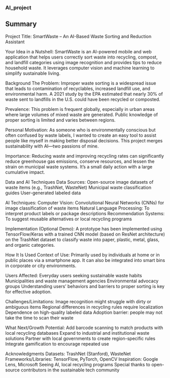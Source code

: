 
### AI_project
## Summary


Project Title: SmartWaste – An AI-Based Waste Sorting and Reduction Assistant

Your Idea in a Nutshell:
SmartWaste is an AI-powered mobile and web application that helps users correctly sort waste into recycling, compost, and landfill categories using image recognition and provides tips to reduce household waste. It leverages computer vision and machine learning to simplify sustainable living.

Background
The Problem:
Improper waste sorting is a widespread issue that leads to contamination of recyclables, increased landfill use, and environmental harm. A 2021 study by the EPA estimated that nearly 30% of waste sent to landfills in the U.S. could have been recycled or composted.

Prevalence:
This problem is frequent globally, especially in urban areas where large volumes of mixed waste are generated. Public knowledge of proper sorting is limited and varies between regions.

Personal Motivation:
As someone who is environmentally conscious but often confused by waste labels, I wanted to create an easy tool to assist people like myself in making better disposal decisions. This project merges sustainability with AI—two passions of mine.

Importance:
Reducing waste and improving recycling rates can significantly reduce greenhouse gas emissions, conserve resources, and lessen the strain on municipal waste systems. It’s a small daily action with a large cumulative impact.

Data and AI Techniques
Data Sources:
Open-source image datasets of waste items (e.g., TrashNet, WasteNet)
Municipal waste classification guides
User-generated labeled data 

AI Techniques:
Computer Vision: Convolutional Neural Networks (CNNs) for image classification of waste items
Natural Language Processing: To interpret product labels or package descriptions
Recommendation Systems: To suggest reusable alternatives or local recycling programs

Implementation (Optional Demo):
A prototype has been implemented using TensorFlow/Keras with a trained CNN model (based on ResNet architecture) on the TrashNet dataset to classify waste into paper, plastic, metal, glass, and organic categories.

How It Is Used
Context of Use:
Primarily used by individuals at home or in public places via a smartphone app. It can also be integrated into smart bins in corporate or city environments.

Users Affected:
Everyday users seeking sustainable waste habits
Municipalities and waste management agencies
Environmental advocacy groups
Understanding users’ behaviors and barriers to proper sorting is key for effective adoption.

Challenges/Limitations:
Image recognition might struggle with dirty or ambiguous items
Regional differences in recycling rules require localization
Dependence on high-quality labeled data
Adoption barrier: people may not take the time to scan their waste

What Next/Growth Potential:
Add barcode scanning to match products with local recycling databases
Expand to industrial and institutional waste solutions
Partner with local governments to create region-specific rules
Integrate gamification to encourage repeated use

Acknowledgments
Datasets: TrashNet (Stanford), WasteNet
Frameworks/Libraries: TensorFlow, PyTorch, OpenCV
Inspiration: Google Lens, Microsoft Seeing AI, local recycling programs
Special thanks to open-source contributors in the sustainable tech community

